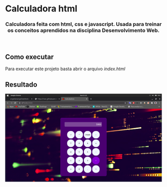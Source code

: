 # Calculadora html

<h3 align="center">
  Calculadora feita com html, css e javascript. Usada para treinar os conceitos aprendidos na disciplina Desenvolvimento Web.
</h3>

<br>

## Como executar

Para executar este projeto basta abrir o arquivo *index.html*

## Resultado

<div align=center>
    <img src="./.github/images/screenshot.png"></img>
</div>
